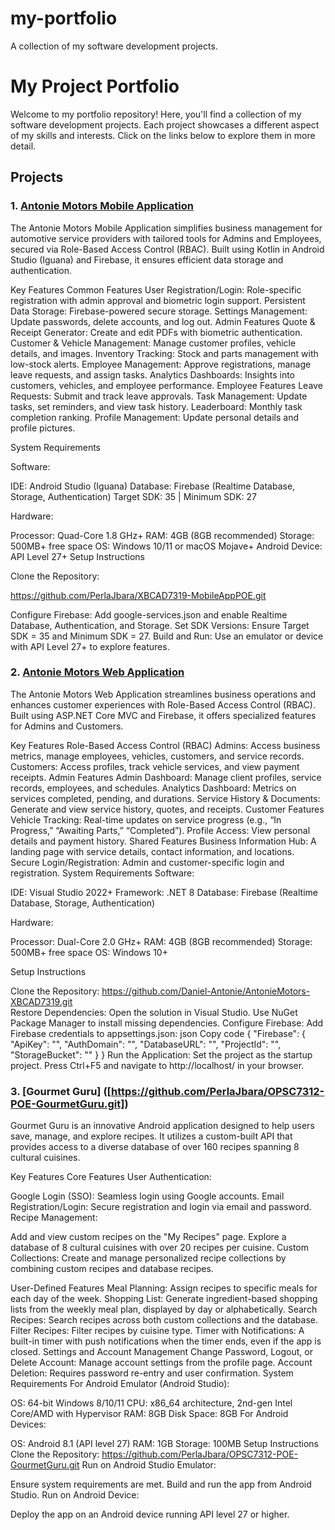 # my-portfolio
A collection of my software development projects.
# My Project Portfolio  

Welcome to my portfolio repository! Here, you'll find a collection of my software development projects. Each project showcases a different aspect of my skills and interests. Click on the links below to explore them in more detail.  

## Projects  

### 1. [Antonie Motors Mobile Application](https://github.com/PerlaJbara/XBCAD7319-MobileAppPOE.git)  
The Antonie Motors Mobile Application simplifies business management for automotive service providers with tailored tools for Admins and Employees, secured via Role-Based Access Control (RBAC). Built using Kotlin in Android Studio (Iguana) and Firebase, it ensures efficient data storage and authentication.

Key Features
Common Features
User Registration/Login: Role-specific registration with admin approval and biometric login support.
Persistent Data Storage: Firebase-powered secure storage.
Settings Management: Update passwords, delete accounts, and log out.
Admin Features
Quote & Receipt Generator: Create and edit PDFs with biometric authentication.
Customer & Vehicle Management: Manage customer profiles, vehicle details, and images.
Inventory Tracking: Stock and parts management with low-stock alerts.
Employee Management: Approve registrations, manage leave requests, and assign tasks.
Analytics Dashboards: Insights into customers, vehicles, and employee performance.
Employee Features
Leave Requests: Submit and track leave approvals.
Task Management: Update tasks, set reminders, and view task history.
Leaderboard: Monthly task completion ranking.
Profile Management: Update personal details and profile pictures.


System Requirements

Software:

IDE: Android Studio (Iguana)
Database: Firebase (Realtime Database, Storage, Authentication)
Target SDK: 35 | Minimum SDK: 27

Hardware:

Processor: Quad-Core 1.8 GHz+
RAM: 4GB (8GB recommended)
Storage: 500MB+ free space
OS: Windows 10/11 or macOS Mojave+
Android Device: API Level 27+
Setup Instructions

Clone the Repository:

https://github.com/PerlaJbara/XBCAD7319-MobileAppPOE.git 

Configure Firebase: Add google-services.json and enable Realtime Database, Authentication, and Storage.
Set SDK Versions: Ensure Target SDK = 35 and Minimum SDK = 27.
Build and Run: Use an emulator or device with API Level 27+ to explore features.



### 2. [Antonie Motors Web Application](https://github.com/Daniel-Antonie/AntonieMotors-XBCAD7319.git)  
The Antonie Motors Web Application streamlines business operations and enhances customer experiences with Role-Based Access Control (RBAC). Built using ASP.NET Core MVC and Firebase, it offers specialized features for Admins and Customers.

Key Features
Role-Based Access Control (RBAC)
Admins: Access business metrics, manage employees, vehicles, customers, and service records.
Customers: Access profiles, track vehicle services, and view payment receipts.
Admin Features
Admin Dashboard: Manage client profiles, service records, employees, and schedules.
Analytics Dashboard: Metrics on services completed, pending, and durations.
Service History & Documents: Generate and view service history, quotes, and receipts.
Customer Features
Vehicle Tracking: Real-time updates on service progress (e.g., “In Progress,” “Awaiting Parts,” “Completed”).
Profile Access: View personal details and payment history.
Shared Features
Business Information Hub: A landing page with service details, contact information, and locations.
Secure Login/Registration: Admin and customer-specific login and registration.
System Requirements
Software:

IDE: Visual Studio 2022+
Framework: .NET 8
Database: Firebase (Realtime Database, Storage, Authentication)

Hardware:

Processor: Dual-Core 2.0 GHz+
RAM: 4GB (8GB recommended)
Storage: 500MB+ free space
OS: Windows 10+

Setup Instructions

Clone the Repository:
https://github.com/Daniel-Antonie/AntonieMotors-XBCAD7319.git  
Restore Dependencies:
Open the solution in Visual Studio.
Use NuGet Package Manager to install missing dependencies.
Configure Firebase:
Add Firebase credentials to appsettings.json:
json
Copy code
{
  "Firebase": {
    "ApiKey": "<YourApiKey>",
    "AuthDomain": "<YourAuthDomain>",
    "DatabaseURL": "<YourDatabaseURL>",
    "ProjectId": "<YourProjectId>",
    "StorageBucket": "<YourStorageBucket>"
  }
}
Run the Application:
Set the project as the startup project.
Press Ctrl+F5 and navigate to http://localhost/ in your browser.

### 3. [Gourmet Guru] ([https://github.com/PerlaJbara/OPSC7312-POE-GourmetGuru.git])
Gourmet Guru is an innovative Android application designed to help users save, manage, and explore recipes. It utilizes a custom-built API that provides access to a diverse database of over 160 recipes spanning 8 cultural cuisines.

Key Features
Core Features
User Authentication:

Google Login (SSO): Seamless login using Google accounts.
Email Registration/Login: Secure registration and login via email and password.
Recipe Management:

Add and view custom recipes on the "My Recipes" page.
Explore a database of 8 cultural cuisines with over 20 recipes per cuisine.
Custom Collections: Create and manage personalized recipe collections by combining custom recipes and database recipes.

User-Defined Features
Meal Planning: Assign recipes to specific meals for each day of the week.
Shopping List: Generate ingredient-based shopping lists from the weekly meal plan, displayed by day or alphabetically.
Search Recipes: Search recipes across both custom collections and the database.
Filter Recipes: Filter recipes by cuisine type.
Timer with Notifications: A built-in timer with push notifications when the timer ends, even if the app is closed.
Settings and Account Management
Change Password, Logout, or Delete Account: Manage account settings from the profile page.
Account Deletion: Requires password re-entry and user confirmation.
System Requirements
For Android Emulator (Android Studio):

OS: 64-bit Windows 8/10/11
CPU: x86_64 architecture, 2nd-gen Intel Core/AMD with Hypervisor
RAM: 8GB
Disk Space: 8GB
For Android Devices:

OS: Android 8.1 (API level 27)
RAM: 1GB
Storage: 100MB
Setup Instructions
Clone the Repository:
https://github.com/PerlaJbara/OPSC7312-POE-GourmetGuru.git
Run on Android Studio Emulator:

Ensure system requirements are met.
Build and run the app from Android Studio.
Run on Android Device:

Deploy the app on an Android device running API level 27 or higher.
